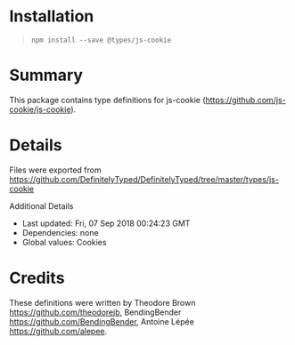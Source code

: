 # Installation
> `npm install --save @types/js-cookie`

# Summary
This package contains type definitions for js-cookie (https://github.com/js-cookie/js-cookie).

# Details
Files were exported from https://github.com/DefinitelyTyped/DefinitelyTyped/tree/master/types/js-cookie

Additional Details
 * Last updated: Fri, 07 Sep 2018 00:24:23 GMT
 * Dependencies: none
 * Global values: Cookies

# Credits
These definitions were written by Theodore Brown <https://github.com/theodorejb>, BendingBender <https://github.com/BendingBender>, Antoine Lépée <https://github.com/alepee>.
